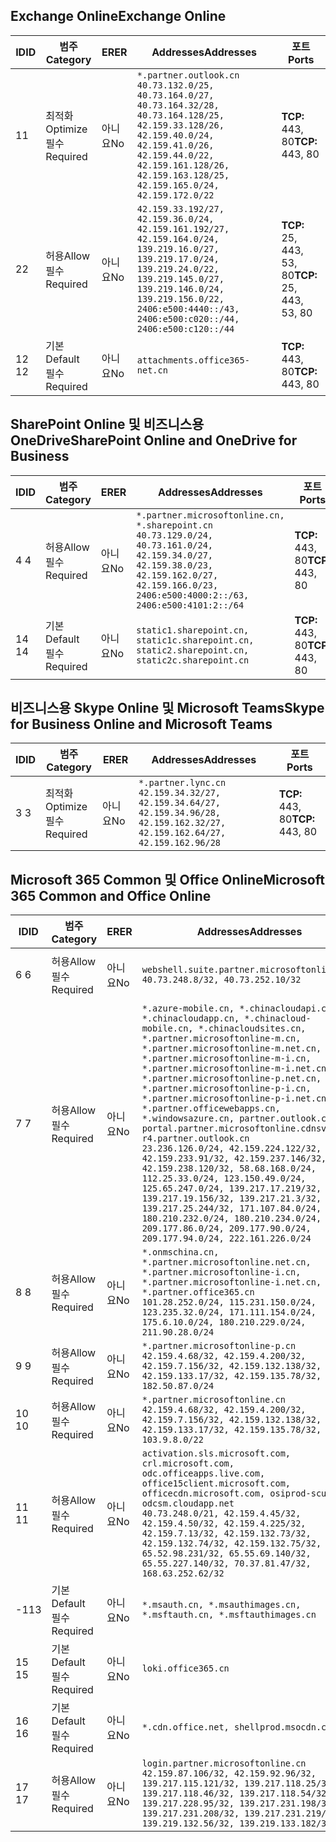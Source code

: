 <!--THIS FILE IS AUTOMATICALLY GENERATED. MANUAL CHANGES WILL BE OVERWRITTEN.-->
<!--Please contact the Office 365 Endpoints team with any questions.-->
<!--China endpoints version 2020062900-->
<!--File generated 2020-07-06 08:00:09.8520-->

## <a name="exchange-online"></a><span data-ttu-id="06c2b-101">Exchange Online</span><span class="sxs-lookup"><span data-stu-id="06c2b-101">Exchange Online</span></span>

<span data-ttu-id="06c2b-102">ID</span><span class="sxs-lookup"><span data-stu-id="06c2b-102">ID</span></span> | <span data-ttu-id="06c2b-103">범주</span><span class="sxs-lookup"><span data-stu-id="06c2b-103">Category</span></span> | <span data-ttu-id="06c2b-104">ER</span><span class="sxs-lookup"><span data-stu-id="06c2b-104">ER</span></span> | <span data-ttu-id="06c2b-105">Addresses</span><span class="sxs-lookup"><span data-stu-id="06c2b-105">Addresses</span></span> | <span data-ttu-id="06c2b-106">포트</span><span class="sxs-lookup"><span data-stu-id="06c2b-106">Ports</span></span>
-- | -------------------- | -- | ---------------------------------------------------------------------------------------------------------------------------------------------------------------------------------------------------------------------------------------------- | ------------------------
<span data-ttu-id="06c2b-107">1</span><span class="sxs-lookup"><span data-stu-id="06c2b-107">1</span></span> | <span data-ttu-id="06c2b-108">최적화</span><span class="sxs-lookup"><span data-stu-id="06c2b-108">Optimize</span></span><BR><span data-ttu-id="06c2b-109">필수</span><span class="sxs-lookup"><span data-stu-id="06c2b-109">Required</span></span> | <span data-ttu-id="06c2b-110">아니요</span><span class="sxs-lookup"><span data-stu-id="06c2b-110">No</span></span> | `*.partner.outlook.cn`<BR>`40.73.132.0/25, 40.73.164.0/27, 40.73.164.32/28, 40.73.164.128/25, 42.159.33.128/26, 42.159.40.0/24, 42.159.41.0/26, 42.159.44.0/22, 42.159.161.128/26, 42.159.163.128/25, 42.159.165.0/24, 42.159.172.0/22` | <span data-ttu-id="06c2b-111">**TCP:** 443, 80</span><span class="sxs-lookup"><span data-stu-id="06c2b-111">**TCP:** 443, 80</span></span>
<span data-ttu-id="06c2b-112">2</span><span class="sxs-lookup"><span data-stu-id="06c2b-112">2</span></span> | <span data-ttu-id="06c2b-113">허용</span><span class="sxs-lookup"><span data-stu-id="06c2b-113">Allow</span></span><BR><span data-ttu-id="06c2b-114">필수</span><span class="sxs-lookup"><span data-stu-id="06c2b-114">Required</span></span> | <span data-ttu-id="06c2b-115">아니요</span><span class="sxs-lookup"><span data-stu-id="06c2b-115">No</span></span> | `42.159.33.192/27, 42.159.36.0/24, 42.159.161.192/27, 42.159.164.0/24, 139.219.16.0/27, 139.219.17.0/24, 139.219.24.0/22, 139.219.145.0/27, 139.219.146.0/24, 139.219.156.0/22, 2406:e500:4440::/43, 2406:e500:c020::/44, 2406:e500:c120::/44` | <span data-ttu-id="06c2b-116">**TCP:** 25, 443, 53, 80</span><span class="sxs-lookup"><span data-stu-id="06c2b-116">**TCP:** 25, 443, 53, 80</span></span>
<span data-ttu-id="06c2b-117">12 </span><span class="sxs-lookup"><span data-stu-id="06c2b-117">12</span></span> | <span data-ttu-id="06c2b-118">기본</span><span class="sxs-lookup"><span data-stu-id="06c2b-118">Default</span></span><BR><span data-ttu-id="06c2b-119">필수</span><span class="sxs-lookup"><span data-stu-id="06c2b-119">Required</span></span> | <span data-ttu-id="06c2b-120">아니요</span><span class="sxs-lookup"><span data-stu-id="06c2b-120">No</span></span> | `attachments.office365-net.cn` | <span data-ttu-id="06c2b-121">**TCP:** 443, 80</span><span class="sxs-lookup"><span data-stu-id="06c2b-121">**TCP:** 443, 80</span></span>

## <a name="sharepoint-online-and-onedrive-for-business"></a><span data-ttu-id="06c2b-122">SharePoint Online 및 비즈니스용 OneDrive</span><span class="sxs-lookup"><span data-stu-id="06c2b-122">SharePoint Online and OneDrive for Business</span></span>

<span data-ttu-id="06c2b-123">ID</span><span class="sxs-lookup"><span data-stu-id="06c2b-123">ID</span></span> | <span data-ttu-id="06c2b-124">범주</span><span class="sxs-lookup"><span data-stu-id="06c2b-124">Category</span></span> | <span data-ttu-id="06c2b-125">ER</span><span class="sxs-lookup"><span data-stu-id="06c2b-125">ER</span></span> | <span data-ttu-id="06c2b-126">Addresses</span><span class="sxs-lookup"><span data-stu-id="06c2b-126">Addresses</span></span> | <span data-ttu-id="06c2b-127">포트</span><span class="sxs-lookup"><span data-stu-id="06c2b-127">Ports</span></span>
-- | ------------------- | -- | --------------------------------------------------------------------------------------------------------------------------------------------------------------------------------------------------- | ----------------
<span data-ttu-id="06c2b-128">4 </span><span class="sxs-lookup"><span data-stu-id="06c2b-128">4</span></span> | <span data-ttu-id="06c2b-129">허용</span><span class="sxs-lookup"><span data-stu-id="06c2b-129">Allow</span></span><BR><span data-ttu-id="06c2b-130">필수</span><span class="sxs-lookup"><span data-stu-id="06c2b-130">Required</span></span> | <span data-ttu-id="06c2b-131">아니요</span><span class="sxs-lookup"><span data-stu-id="06c2b-131">No</span></span> | `*.partner.microsoftonline.cn, *.sharepoint.cn`<BR>`40.73.129.0/24, 40.73.161.0/24, 42.159.34.0/27, 42.159.38.0/23, 42.159.162.0/27, 42.159.166.0/23, 2406:e500:4000:2::/63, 2406:e500:4101:2::/64` | <span data-ttu-id="06c2b-132">**TCP:** 443, 80</span><span class="sxs-lookup"><span data-stu-id="06c2b-132">**TCP:** 443, 80</span></span>
<span data-ttu-id="06c2b-133">14 </span><span class="sxs-lookup"><span data-stu-id="06c2b-133">14</span></span> | <span data-ttu-id="06c2b-134">기본</span><span class="sxs-lookup"><span data-stu-id="06c2b-134">Default</span></span><BR><span data-ttu-id="06c2b-135">필수</span><span class="sxs-lookup"><span data-stu-id="06c2b-135">Required</span></span> | <span data-ttu-id="06c2b-136">아니요</span><span class="sxs-lookup"><span data-stu-id="06c2b-136">No</span></span> | `static1.sharepoint.cn, static1c.sharepoint.cn, static2.sharepoint.cn, static2c.sharepoint.cn` | <span data-ttu-id="06c2b-137">**TCP:** 443, 80</span><span class="sxs-lookup"><span data-stu-id="06c2b-137">**TCP:** 443, 80</span></span>

## <a name="skype-for-business-online-and-microsoft-teams"></a><span data-ttu-id="06c2b-138">비즈니스용 Skype Online 및 Microsoft Teams</span><span class="sxs-lookup"><span data-stu-id="06c2b-138">Skype for Business Online and Microsoft Teams</span></span>

<span data-ttu-id="06c2b-139">ID</span><span class="sxs-lookup"><span data-stu-id="06c2b-139">ID</span></span> | <span data-ttu-id="06c2b-140">범주</span><span class="sxs-lookup"><span data-stu-id="06c2b-140">Category</span></span> | <span data-ttu-id="06c2b-141">ER</span><span class="sxs-lookup"><span data-stu-id="06c2b-141">ER</span></span> | <span data-ttu-id="06c2b-142">Addresses</span><span class="sxs-lookup"><span data-stu-id="06c2b-142">Addresses</span></span> | <span data-ttu-id="06c2b-143">포트</span><span class="sxs-lookup"><span data-stu-id="06c2b-143">Ports</span></span>
-- | -------------------- | -- | -------------------------------------------------------------------------------------------------------------------------------- | ----------------
<span data-ttu-id="06c2b-144">3 </span><span class="sxs-lookup"><span data-stu-id="06c2b-144">3</span></span> | <span data-ttu-id="06c2b-145">최적화</span><span class="sxs-lookup"><span data-stu-id="06c2b-145">Optimize</span></span><BR><span data-ttu-id="06c2b-146">필수</span><span class="sxs-lookup"><span data-stu-id="06c2b-146">Required</span></span> | <span data-ttu-id="06c2b-147">아니요</span><span class="sxs-lookup"><span data-stu-id="06c2b-147">No</span></span> | `*.partner.lync.cn`<BR>`42.159.34.32/27, 42.159.34.64/27, 42.159.34.96/28, 42.159.162.32/27, 42.159.162.64/27, 42.159.162.96/28` | <span data-ttu-id="06c2b-148">**TCP:** 443, 80</span><span class="sxs-lookup"><span data-stu-id="06c2b-148">**TCP:** 443, 80</span></span>

## <a name="microsoft-365-common-and-office-online"></a><span data-ttu-id="06c2b-149">Microsoft 365 Common 및 Office Online</span><span class="sxs-lookup"><span data-stu-id="06c2b-149">Microsoft 365 Common and Office Online</span></span>

<span data-ttu-id="06c2b-150">ID</span><span class="sxs-lookup"><span data-stu-id="06c2b-150">ID</span></span> | <span data-ttu-id="06c2b-151">범주</span><span class="sxs-lookup"><span data-stu-id="06c2b-151">Category</span></span> | <span data-ttu-id="06c2b-152">ER</span><span class="sxs-lookup"><span data-stu-id="06c2b-152">ER</span></span> | <span data-ttu-id="06c2b-153">Addresses</span><span class="sxs-lookup"><span data-stu-id="06c2b-153">Addresses</span></span> | <span data-ttu-id="06c2b-154">포트</span><span class="sxs-lookup"><span data-stu-id="06c2b-154">Ports</span></span>
-- | ------------------- | -- | ---------------------------------------------------------------------------------------------------------------------------------------------------------------------------------------------------------------------------------------------------------------------------------------------------------------------------------------------------------------------------------------------------------------------------------------------------------------------------------------------------------------------------------------------------------------------------------------------------------------------------------------------------------------------------------------------------------------------------------------------------------------------------------------------------------------------------------------------------------------------------- | ----------------
<span data-ttu-id="06c2b-155">6 </span><span class="sxs-lookup"><span data-stu-id="06c2b-155">6</span></span> | <span data-ttu-id="06c2b-156">허용</span><span class="sxs-lookup"><span data-stu-id="06c2b-156">Allow</span></span><BR><span data-ttu-id="06c2b-157">필수</span><span class="sxs-lookup"><span data-stu-id="06c2b-157">Required</span></span> | <span data-ttu-id="06c2b-158">아니요</span><span class="sxs-lookup"><span data-stu-id="06c2b-158">No</span></span> | `webshell.suite.partner.microsoftonline.cn`<BR>`40.73.248.8/32, 40.73.252.10/32` | <span data-ttu-id="06c2b-159">**TCP:** 443, 80</span><span class="sxs-lookup"><span data-stu-id="06c2b-159">**TCP:** 443, 80</span></span>
<span data-ttu-id="06c2b-160">7 </span><span class="sxs-lookup"><span data-stu-id="06c2b-160">7</span></span> | <span data-ttu-id="06c2b-161">허용</span><span class="sxs-lookup"><span data-stu-id="06c2b-161">Allow</span></span><BR><span data-ttu-id="06c2b-162">필수</span><span class="sxs-lookup"><span data-stu-id="06c2b-162">Required</span></span> | <span data-ttu-id="06c2b-163">아니요</span><span class="sxs-lookup"><span data-stu-id="06c2b-163">No</span></span> | `*.azure-mobile.cn, *.chinacloudapi.cn, *.chinacloudapp.cn, *.chinacloud-mobile.cn, *.chinacloudsites.cn, *.partner.microsoftonline-m.cn, *.partner.microsoftonline-m.net.cn, *.partner.microsoftonline-m-i.cn, *.partner.microsoftonline-m-i.net.cn, *.partner.microsoftonline-p.net.cn, *.partner.microsoftonline-p-i.cn, *.partner.microsoftonline-p-i.net.cn, *.partner.officewebapps.cn, *.windowsazure.cn, partner.outlook.cn, portal.partner.microsoftonline.cdnsvc.com, r4.partner.outlook.cn`<BR>`23.236.126.0/24, 42.159.224.122/32, 42.159.233.91/32, 42.159.237.146/32, 42.159.238.120/32, 58.68.168.0/24, 112.25.33.0/24, 123.150.49.0/24, 125.65.247.0/24, 139.217.17.219/32, 139.217.19.156/32, 139.217.21.3/32, 139.217.25.244/32, 171.107.84.0/24, 180.210.232.0/24, 180.210.234.0/24, 209.177.86.0/24, 209.177.90.0/24, 209.177.94.0/24, 222.161.226.0/24` | <span data-ttu-id="06c2b-164">**TCP:** 443, 80</span><span class="sxs-lookup"><span data-stu-id="06c2b-164">**TCP:** 443, 80</span></span>
<span data-ttu-id="06c2b-165">8 </span><span class="sxs-lookup"><span data-stu-id="06c2b-165">8</span></span> | <span data-ttu-id="06c2b-166">허용</span><span class="sxs-lookup"><span data-stu-id="06c2b-166">Allow</span></span><BR><span data-ttu-id="06c2b-167">필수</span><span class="sxs-lookup"><span data-stu-id="06c2b-167">Required</span></span> | <span data-ttu-id="06c2b-168">아니요</span><span class="sxs-lookup"><span data-stu-id="06c2b-168">No</span></span> | `*.onmschina.cn, *.partner.microsoftonline.net.cn, *.partner.microsoftonline-i.cn, *.partner.microsoftonline-i.net.cn, *.partner.office365.cn`<BR>`101.28.252.0/24, 115.231.150.0/24, 123.235.32.0/24, 171.111.154.0/24, 175.6.10.0/24, 180.210.229.0/24, 211.90.28.0/24` | <span data-ttu-id="06c2b-169">**TCP:** 443, 80</span><span class="sxs-lookup"><span data-stu-id="06c2b-169">**TCP:** 443, 80</span></span>
<span data-ttu-id="06c2b-170">9 </span><span class="sxs-lookup"><span data-stu-id="06c2b-170">9</span></span> | <span data-ttu-id="06c2b-171">허용</span><span class="sxs-lookup"><span data-stu-id="06c2b-171">Allow</span></span><BR><span data-ttu-id="06c2b-172">필수</span><span class="sxs-lookup"><span data-stu-id="06c2b-172">Required</span></span> | <span data-ttu-id="06c2b-173">아니요</span><span class="sxs-lookup"><span data-stu-id="06c2b-173">No</span></span> | `*.partner.microsoftonline-p.cn`<BR>`42.159.4.68/32, 42.159.4.200/32, 42.159.7.156/32, 42.159.132.138/32, 42.159.133.17/32, 42.159.135.78/32, 182.50.87.0/24` | <span data-ttu-id="06c2b-174">**TCP:** 443, 80</span><span class="sxs-lookup"><span data-stu-id="06c2b-174">**TCP:** 443, 80</span></span>
<span data-ttu-id="06c2b-175">10 </span><span class="sxs-lookup"><span data-stu-id="06c2b-175">10</span></span> | <span data-ttu-id="06c2b-176">허용</span><span class="sxs-lookup"><span data-stu-id="06c2b-176">Allow</span></span><BR><span data-ttu-id="06c2b-177">필수</span><span class="sxs-lookup"><span data-stu-id="06c2b-177">Required</span></span> | <span data-ttu-id="06c2b-178">아니요</span><span class="sxs-lookup"><span data-stu-id="06c2b-178">No</span></span> | `*.partner.microsoftonline.cn`<BR>`42.159.4.68/32, 42.159.4.200/32, 42.159.7.156/32, 42.159.132.138/32, 42.159.133.17/32, 42.159.135.78/32, 103.9.8.0/22` | <span data-ttu-id="06c2b-179">**TCP:** 443, 80</span><span class="sxs-lookup"><span data-stu-id="06c2b-179">**TCP:** 443, 80</span></span>
<span data-ttu-id="06c2b-180">11 </span><span class="sxs-lookup"><span data-stu-id="06c2b-180">11</span></span> | <span data-ttu-id="06c2b-181">허용</span><span class="sxs-lookup"><span data-stu-id="06c2b-181">Allow</span></span><BR><span data-ttu-id="06c2b-182">필수</span><span class="sxs-lookup"><span data-stu-id="06c2b-182">Required</span></span> | <span data-ttu-id="06c2b-183">아니요</span><span class="sxs-lookup"><span data-stu-id="06c2b-183">No</span></span> | `activation.sls.microsoft.com, crl.microsoft.com, odc.officeapps.live.com, office15client.microsoft.com, officecdn.microsoft.com, osiprod-scus01-odcsm.cloudapp.net`<BR>`40.73.248.0/21, 42.159.4.45/32, 42.159.4.50/32, 42.159.4.225/32, 42.159.7.13/32, 42.159.132.73/32, 42.159.132.74/32, 42.159.132.75/32, 65.52.98.231/32, 65.55.69.140/32, 65.55.227.140/32, 70.37.81.47/32, 168.63.252.62/32` | <span data-ttu-id="06c2b-184">**TCP:** 443, 80</span><span class="sxs-lookup"><span data-stu-id="06c2b-184">**TCP:** 443, 80</span></span>
<span data-ttu-id="06c2b-185">-1</span><span class="sxs-lookup"><span data-stu-id="06c2b-185">13</span></span> | <span data-ttu-id="06c2b-186">기본</span><span class="sxs-lookup"><span data-stu-id="06c2b-186">Default</span></span><BR><span data-ttu-id="06c2b-187">필수</span><span class="sxs-lookup"><span data-stu-id="06c2b-187">Required</span></span> | <span data-ttu-id="06c2b-188">아니요</span><span class="sxs-lookup"><span data-stu-id="06c2b-188">No</span></span> | `*.msauth.cn, *.msauthimages.cn, *.msftauth.cn, *.msftauthimages.cn` | <span data-ttu-id="06c2b-189">**TCP:** 443, 80</span><span class="sxs-lookup"><span data-stu-id="06c2b-189">**TCP:** 443, 80</span></span>
<span data-ttu-id="06c2b-190">15 </span><span class="sxs-lookup"><span data-stu-id="06c2b-190">15</span></span> | <span data-ttu-id="06c2b-191">기본</span><span class="sxs-lookup"><span data-stu-id="06c2b-191">Default</span></span><BR><span data-ttu-id="06c2b-192">필수</span><span class="sxs-lookup"><span data-stu-id="06c2b-192">Required</span></span> | <span data-ttu-id="06c2b-193">아니요</span><span class="sxs-lookup"><span data-stu-id="06c2b-193">No</span></span> | `loki.office365.cn` | <span data-ttu-id="06c2b-194">**TCP:** 443</span><span class="sxs-lookup"><span data-stu-id="06c2b-194">**TCP:** 443</span></span>
<span data-ttu-id="06c2b-195">16 </span><span class="sxs-lookup"><span data-stu-id="06c2b-195">16</span></span> | <span data-ttu-id="06c2b-196">기본</span><span class="sxs-lookup"><span data-stu-id="06c2b-196">Default</span></span><BR><span data-ttu-id="06c2b-197">필수</span><span class="sxs-lookup"><span data-stu-id="06c2b-197">Required</span></span> | <span data-ttu-id="06c2b-198">아니요</span><span class="sxs-lookup"><span data-stu-id="06c2b-198">No</span></span> | `*.cdn.office.net, shellprod.msocdn.com` | <span data-ttu-id="06c2b-199">**TCP:** 443</span><span class="sxs-lookup"><span data-stu-id="06c2b-199">**TCP:** 443</span></span>
<span data-ttu-id="06c2b-200">17 </span><span class="sxs-lookup"><span data-stu-id="06c2b-200">17</span></span> | <span data-ttu-id="06c2b-201">허용</span><span class="sxs-lookup"><span data-stu-id="06c2b-201">Allow</span></span><BR><span data-ttu-id="06c2b-202">필수</span><span class="sxs-lookup"><span data-stu-id="06c2b-202">Required</span></span> | <span data-ttu-id="06c2b-203">아니요</span><span class="sxs-lookup"><span data-stu-id="06c2b-203">No</span></span> | `login.partner.microsoftonline.cn`<BR>`42.159.87.106/32, 42.159.92.96/32, 139.217.115.121/32, 139.217.118.25/32, 139.217.118.46/32, 139.217.118.54/32, 139.217.228.95/32, 139.217.231.198/32, 139.217.231.208/32, 139.217.231.219/32, 139.219.132.56/32, 139.219.133.182/32` | <span data-ttu-id="06c2b-204">**TCP:** 443, 80</span><span class="sxs-lookup"><span data-stu-id="06c2b-204">**TCP:** 443, 80</span></span>
